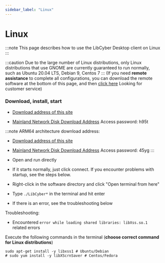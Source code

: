 ```yaml
---
sidebar_label: "Linux"
---
```

# Linux

:::note
This page describes how to use the LibCyber ​​Desktop client on Linux
:::

:::caution
Due to the large number of Linux distributions, only Linux distributions that use GNOME are currently guaranteed to run normally, such as Ubuntu 20.04 LTS, Debian 9, Centos 7
:::
(If you need **remote assistance** to complete all configurations, you can download the remote software at the bottom of this page, and then [click here](https://go.crisp.chat/chat/embed/?website_id=9bf1c6d9-b23b-4b0c-95aa-fbeac29d2be6) Looking for customer service)


### Download, install, start

- [Download address of this site](https://panel.libcyber.xyz/clients/LibCyber-V1.2.5.AppImage)

- [Mainland Network Disk Download Address](https://wwi.lanzoui.com/iKo6Uvu512j) Access password: h95t

:::note
ARM64 architecture download address:
- [Download address of this site](https://panel.libcyber.xyz/clients/LibCyber-V1.2.5-arm64.AppImage)
- [Mainland Network Disk Download Address](https://wwi.lanzoui.com/iVqnTvu52ad) Access password: 45yg
:::

- Open and run directly

- If it starts normally, just click connect. If you encounter problems with startup, see the steps below.

- Right-click in the software directory and click "Open terminal from here"

- Type `./LibCyber*` in the terminal and hit enter

- If there is an error, see the troubleshooting below

Troubleshooting:

- Encountered `error while loading shared libraries: libXss.so.1` related errors

Execute the following commands in the terminal (**choose correct command for Linux distributions**)
```shell
sudo apt-get install -y libxss1 # Ubuntu/Debian
# sudo yum install -y libXScrnSaver # Centos/Fedora
```